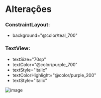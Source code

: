 <h1>Alterações</h1>
<h3>ConstraintLayout:</h3>
<ul>
  <li> background="@color/teal_700" 
</ul>

<h3>TextView:</h3>
<ul>
  <li>textSize="70sp"
    <li>textColor="@color/purple_700"
      <li>textStyle="italic"
        <li>textColorHighlight="@color/purple_200"
          <li>textStyle="italic"    
</ul>


<img>![image](https://user-images.githubusercontent.com/84392613/198455106-ae1d273b-0ca1-42a9-a18a-dcf114012386.png)

